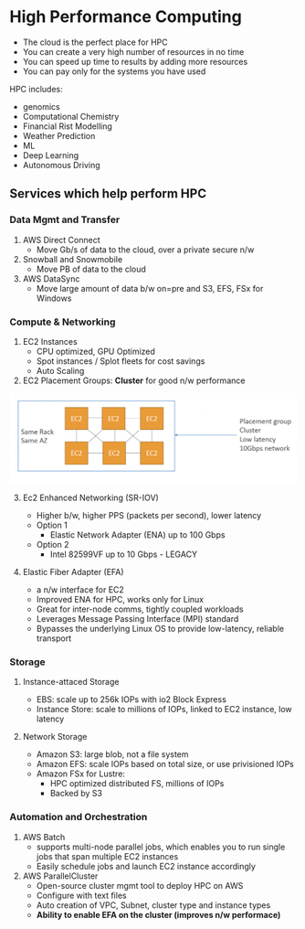 # High Performance Computing

- The cloud is the perfect place for HPC
- You can create a very high number of resources in no time
- You can speed up time to results by adding more resources
- You can pay only for the systems you have used

HPC includes:
- genomics
- Computational Chemistry
- Financial Rist Modelling
- Weather Prediction
- ML
- Deep Learning
- Autonomous Driving


## Services which help perform HPC

### Data Mgmt and Transfer

1. AWS Direct Connect
    - Move Gb/s of data to the cloud, over a private secure n/w
2. Snowball and Snowmobile
    - Move PB of data to the cloud
3. AWS DataSync
    - Move large amount of data b/w on=pre and S3, EFS, FSx for Windows

### Compute & Networking

1. EC2 Instances
    - CPU optimized, GPU Optimized
    - Spot instances / Splot fleets for cost savings
    - Auto Scaling
2. EC2 Placement Groups: **Cluster** for good n/w performance

![2718279eef65b3d966ec3ab74a950f8b.png](../../images/2718279eef65b3d966ec3ab74a950f8b.png)

3. Ec2 Enhanced Networking (SR-IOV)
    - Higher b/w, higher PPS (packets per second), lower latency
    - Option 1
        - Elastic Network Adapter (ENA) up to 100 Gbps
    - Option 2
        - Intel 82599VF up to 10 Gbps - LEGACY

4. Elastic Fiber Adapter (EFA)
    - a n/w interface for EC2
    - Improved ENA for HPC, works only for Linux
    - Great for inter-node comms, tightly coupled workloads
    - Leverages Message Passing Interface (MPI) standard
    - Bypasses the underlying Linux OS to provide low-latency, reliable transport


### Storage

1. Instance-attaced Storage
    - EBS: scale up to 256k IOPs with io2 Block Express
    - Instance Store: scale to millions of IOPs, linked to EC2 instance, low latency

2. Network Storage
    - Amazon S3: large blob, not a file system
    - Amazon EFS: scale IOPs based on total size, or use privisioned IOPs
    - Amazon FSx for Lustre:
        - HPC optimized distributed FS, millions of IOPs
        - Backed by S3


### Automation and Orchestration
1. AWS Batch
    - supports multi-node parallel jobs, which enables you to run single jobs that span multiple EC2 instances
    - Easily schedule jobs and launch EC2 instance accordingly
2. AWS ParallelCluster
    - Open-source cluster mgmt tool to deploy HPC on AWS
    - Configure with text files
    - Auto creation of VPC, Subnet, cluster type and instance types
    - **Ability to enable EFA on the cluster (improves n/w performace)**